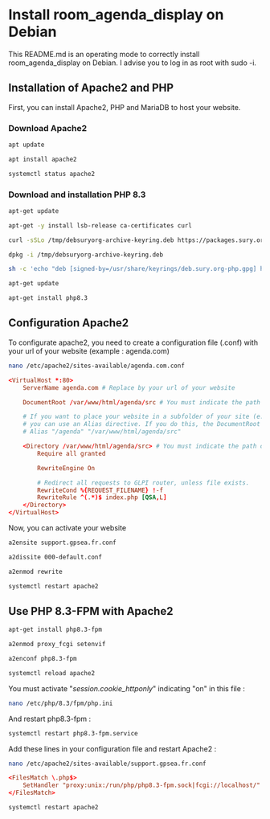 # Install room_agenda_display on Debian

This README.md is an operating mode to correctly install room_agenda_display on Debian. I advise you to log in as root with sudo -i.

## Installation of Apache2 and PHP

First, you can install Apache2, PHP and MariaDB to host your website.

### Download Apache2

```bash
apt update

apt install apache2

systemctl status apache2
```

### Download and installation PHP 8.3
```bash
apt-get update

apt-get -y install lsb-release ca-certificates curl

curl -sSLo /tmp/debsuryorg-archive-keyring.deb https://packages.sury.org/debsuryorg-archive-keyring.deb

dpkg -i /tmp/debsuryorg-archive-keyring.deb

sh -c 'echo "deb [signed-by=/usr/share/keyrings/deb.sury.org-php.gpg] https://packages.sury.org/php/ $(lsb_release -sc) main" > /etc/apt/sources.list.d/php.list'

apt-get update

apt-get install php8.3
```
## Configuration Apache2

To configurate apache2, you need to create a configuration file (.conf) with your url of your website (example : agenda.com)

```bash
nano /etc/apache2/sites-available/agenda.com.conf
```
```conf
<VirtualHost *:80>
    ServerName agenda.com # Replace by your url of your website

    DocumentRoot /var/www/html/agenda/src # You must indicate the path of index.php

    # If you want to place your website in a subfolder of your site (e.g. your virtual host is serving multiple applications),
    # you can use an Alias directive. If you do this, the DocumentRoot directive MUST NOT target your website directory itself.
    # Alias "/agenda" "/var/www/html/agenda/src"

    <Directory /var/www/html/agenda/src> # You must indicate the path of index.php
        Require all granted

        RewriteEngine On

        # Redirect all requests to GLPI router, unless file exists.
        RewriteCond %{REQUEST_FILENAME} !-f
        RewriteRule ^(.*)$ index.php [QSA,L]
    </Directory>
</VirtualHost>
```

Now, you can activate your website

```bash
a2ensite support.gpsea.fr.conf

a2dissite 000-default.conf

a2enmod rewrite

systemctl restart apache2
```

## Use PHP 8.3-FPM with Apache2

```bash
apt-get install php8.3-fpm

a2enmod proxy_fcgi setenvif

a2enconf php8.3-fpm

systemctl reload apache2
```

You must activate "*session.cookie_httponly*" indicating "on" in this file : 

```bash
nano /etc/php/8.3/fpm/php.ini
```

And restart php8.3-fpm :

```bash
systemctl restart php8.3-fpm.service
```

Add these lines in your configuration file and restart Apache2 :

```bash
nano /etc/apache2/sites-available/support.gpsea.fr.conf
```
```conf
<FilesMatch \.php$>
    SetHandler "proxy:unix:/run/php/php8.3-fpm.sock|fcgi://localhost/"
</FilesMatch>
```
```bash
systemctl restart apache2
```
